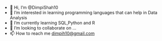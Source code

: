 - 👋 Hi, I’m @DimpiShah10
- 👀 I’m interested in learning programming languages that can help in Data Analysis
- 🌱 I’m currently learning SQL,Python and R
- 💞️ I’m looking to collaborate on ...
- 📫 How to reach me dimpih10@gmail.com

<!---
DimpiShah10/DimpiShah10 is a ✨ special ✨ repository because its `README.md` (this file) appears on your GitHub profile.
You can click the Preview link to take a look at your changes.
--->
